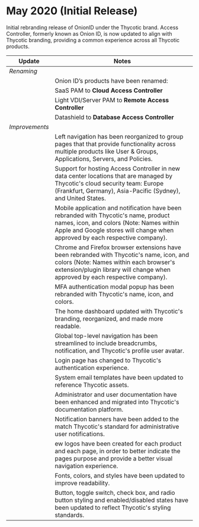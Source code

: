 [title]: # (May 2020)
[tags]: # (Initial Release)
[priority]: # (1000)

# May 2020 (Initial Release)

Initial rebranding release of OnionID under the Thycotic brand. Access Controller, formerly known as Onion ID, is now updated to align with Thycotic branding, providing a common experience across all Thycotic products.


|Update| Notes|
|---|---|
|*Renaming*||
||Onion ID’s products have been renamed:|
||SaaS PAM to **Cloud Access Controller**|
||Light VDI/Server PAM to **Remote Access Controller**|
||Datashield to **Database Access Controller**|
|*Improvements*||
||Left navigation has been reorganized to group pages that that provide functionality across multiple products like User & Groups, Applications, Servers, and Policies.|
||Support for hosting Access Controller in new data center locations that are managed by Thycotic's cloud security team: Europe (Frankfurt, Germany), Asia-Pacific (Sydney), and United States.|
||Mobile application and notification have been rebranded with Thycotic's name, product names, icon, and colors (Note: Names within Apple and Google stores will change when approved by each respective company).|
||Chrome and Firefox browser extensions have been rebranded with Thycotic's name, icon, and colors (Note: Names within each browser's extension/plugin library will change when approved by each respective company).|
||MFA authentication modal popup has been rebranded with Thycotic's name, icon, and colors.|
||The home dashboard updated with Thycotic's branding, reorganized, and made more readable.|
||Global top-level navigation has been streamlined to include breadcrumbs, notification, and Thycotic's profile user avatar.|
||Login page has changed to Thycotic's authentication experience.|
||System email templates have been updated to reference Thycotic assets.
||Administrator and user documentation have been enhanced and migrated into Thycotic's documentation platform.|
||Notification banners have been added to the match Thycotic's standard for administrative user notifications.|
||ew logos have been created for each product and each page, in order to better indicate the pages purpose and provide a better visual navigation experience.|
||Fonts, colors, and styles have been updated to improve readability.|
||Button, toggle switch, check box, and radio button styling and enabled/disabled states have been updated to reflect Thycotic's styling standards.|
